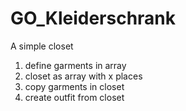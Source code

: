 # GO_Kleiderschrank

A simple closet

1. define garments in array
2. closet as array with x places
3. copy garments in closet
4. create outfit from closet
